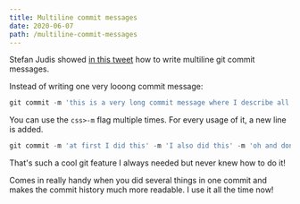 ```yaml
---
title: Multiline commit messages
date: 2020-06-07
path: /multiline-commit-messages
---
```


Stefan Judis showed [in this tweet](https://www.notion.so/TIL-343c02e617b140f695757ac1cba75d2e#23d3991930124966aa8b8440f827d1bb) how to write multiline git commit messages.

Instead of writing one very looong commit message:

```js
git commit -m 'this is a very long commit message where I describe all the work I did and guess what it is a lot and this should be just a short description'
```

You can use the `css>-m` flag multiple times. For every usage of it, a new line is added.

```js
git commit -m 'at first I did this' -m 'I also did this' -m 'oh and dont forget that'
```

That's such a cool git feature I always needed but never knew how to do it!

Comes in really handy when you did several things in one commit and makes the commit history much more readable. I use it all the time now!
